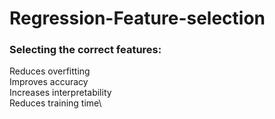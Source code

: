 # Regression-Feature-selection

### Selecting the correct features:
Reduces overfitting\
Improves accuracy\
Increases interpretability\
Reduces training time\
